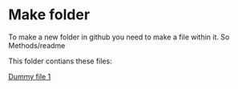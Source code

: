 # Make folder

To make a new folder in github you need to make a file within it. So Methods/readme

This folder contians these files:

[Dummy file 1](dummy1.md)
